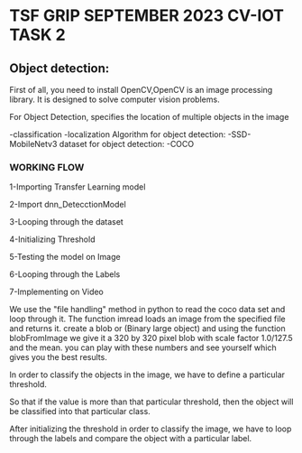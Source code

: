 # TSF GRIP SEPTEMBER 2023 CV-IOT TASK 2
## Object detection:

First of all, you need to install OpenCV,OpenCV is an image processing library. It is designed to solve computer vision problems.

For Object Detection, specifies the location of multiple objects in the image

-classification
-localization
Algorithm for object detection:
-SSD-MobileNetv3
dataset for object detection:
-COCO

###	WORKING FLOW
1-Importing Transfer Learning model

2-Import dnn_DetecctionModel

3-Looping through the dataset

4-Initializing Threshold
 
5-Testing the model on Image

6-Looping through the Labels

7-Implementing on Video


We use the "file handling" method in python to read the coco data set and loop through it.
The function imread loads an image from the specified file and returns it. 
create a blob or (Binary large object) and using the function blobFromImage
we give it a 320 by 320 pixel blob
with scale factor 1.0/127.5 and the mean.
you can play with these numbers and see yourself which gives you the best results.

In order to classify the objects in the image, we have to define a particular threshold. 

So that if the value is more than that particular threshold, then the object will be classified into that particular class.

After initializing the threshold in order to classify the image, we have to loop through the labels and compare the object with a particular label.


